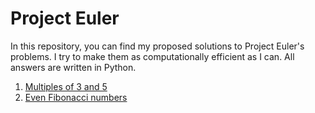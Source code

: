 # Project Euler

In this repository, you can find my proposed solutions to Project Euler's problems. I try to make them as computationally efficient as I can. All answers are written in Python.

1. [Multiples of 3 and 5](https://github.com/jpconher/Project_Euler/blob/main/solutions/1.%20Multiples%20of%203%20and%205.py)
2. [Even Fibonacci numbers](https://github.com/jpconher/Project_Euler/blob/main/solutions/2.%20Even%20Fibonacci%20numbers.py)

